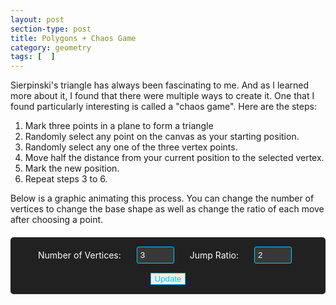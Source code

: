 ```yaml
---
layout: post
section-type: post
title: Polygons + Chaos Game
category: geometry
tags: [  ]
---
```

Sierpinski's triangle has always been fascinating to me. And as I learned more about it, I found that there were multiple ways to create it. One that I found particularly interesting is called a "chaos game". Here are the steps:

1. Mark three points in a plane to form a triangle
2. Randomly select any point on the canvas as your starting position.
3. Randomly select any one of the three vertex points.
4. Move half the distance from your current position to the selected vertex.
5. Mark the new position.
6. Repeat steps 3 to 6.

Below is a graphic animating this process. You can change the number of vertices to change the base shape as well as change the ratio of each move after choosing a point.

<div id="polygon-game-container" class="content-section text-center">
  <div class="controls">
    <label for="vertices">Number of Vertices:</label>
    <input type="number" id="vertices" min="3" max="12" value="3">
    <label for="jumpRatio">Jump Ratio:</label>
    <input type="number" id="jumpRatio" min="2" max="12" value="2">
    <button id="update" class="btn btn-default">Update</button>
  </div>

  <div id="canvas-container"></div>
</div>

<script type="importmap">
{
  "imports": {
    "three": "https://cdn.jsdelivr.net/npm/three@0.176.0/build/three.module.js",
    "three/addons/": "https://cdn.jsdelivr.net/npm/three@0.176.0/examples/jsm/"
  }
}
</script>

<script type="module">
import * as THREE from 'three';

class RegularPolygons {
    constructor(numVertices, jumpRatio) {
        // Constants
        this.numVertices = numVertices;
        this.jumpRatio = jumpRatio;
        this.size = window.innerWidth / 2;
        this.half = this.size / 2;
        this.padding = 30;
        this.radius = this.half - this.padding;
        this.maxPoints = 10000;

        this.setupScene();
        this.setupPolygonVertices();
        this.setupPointsSystem();
        this.initializeStartingPoint();
        this.count = 0;
        this.isAnimating = true;
    }

    setupScene() {
        this.scene = new THREE.Scene();
        this.camera = new THREE.OrthographicCamera(
            -this.half, this.half,
            this.half, -this.half,
            -1, 1
        );
        this.renderer = new THREE.WebGLRenderer({ antialias: true });
        this.renderer.setSize(this.size, this.size);
        this.renderer.setClearColor(0x000000, 0);
    }

    setupPolygonVertices() {
        this.vertices = [];
        for (let i = 0; i < this.numVertices; i++) {
            const angle = (i / this.numVertices) * Math.PI * 2;
            const x = this.radius * Math.cos(angle);
            const y = this.radius * Math.sin(angle);
            this.vertices.push(new THREE.Vector2(x, y));
        }
    }

    setupPointsSystem() {
        this.material = new THREE.ShaderMaterial({
            vertexShader: `
                attribute float aAge;
                varying float vAge;
                void main() {
                    vAge = aAge;
                    gl_PointSize = 2.0;
                    gl_Position = projectionMatrix * modelViewMatrix * vec4(position, 1.0);
                }
            `,
            fragmentShader: `
                precision mediump float;
                varying float vAge;
                void main() {
                    float alpha = 1.0 - min(1.0, vAge / 120.0);
                    gl_FragColor = mix(vec4(1.0, 1.0, 1.0, 1.0), vec4(0.6, 0.2, 1.0, 1.0), alpha);
                }
            `,
            transparent: true
        });

        this.geometry = new THREE.BufferGeometry();
        this.positions = new Float32Array(this.maxPoints * 3);
        this.ages = new Float32Array(this.maxPoints);

        this.geometry.setAttribute('position', new THREE.BufferAttribute(this.positions, 3));
        this.geometry.setAttribute('aAge', new THREE.BufferAttribute(this.ages, 1));

        this.points = new THREE.Points(this.geometry, this.material);
        this.scene.add(this.points);
    }

    initializeStartingPoint() {
        const max = this.radius;
        const min = -this.radius;
        const x = Math.random() * (max - min) + min;
        const y = Math.random() * (max - min) + min;
        this.current = new THREE.Vector2(x, y);
    }

    reset() {
        this.count = 0;
        this.positions = new Float32Array(this.maxPoints * 3);
        this.ages = new Float32Array(this.maxPoints);
        this.geometry.setAttribute('position', new THREE.BufferAttribute(this.positions, 3));
        this.geometry.setAttribute('aAge', new THREE.BufferAttribute(this.ages, 1));
        this.setupPolygonVertices();
        this.initializeStartingPoint();
        this.isAnimating = true;
        this.animate();
    }

    animate = () => {
        if (this.count < this.maxPoints && this.isAnimating) {
            const target = this.vertices[Math.floor(Math.random() * this.numVertices)];
            
            this.current.x = (this.current.x + target.x) / this.jumpRatio;
            this.current.y = (this.current.y + target.y) / this.jumpRatio;

            this.positions[this.count * 3] = this.current.x;
            this.positions[this.count * 3 + 1] = this.current.y;
            this.positions[this.count * 3 + 2] = 0;

            this.ages[this.count] = 0;
            for (let i = 0; i < this.count; i++) {
                this.ages[i] += 1;
            }

            this.geometry.attributes.position.needsUpdate = true;
            this.geometry.attributes.aAge.needsUpdate = true;
            this.count++;

            this.renderer.render(this.scene, this.camera);
            requestAnimationFrame(this.animate);
        }
    }

    updateConfig(numVertices, jumpRatio) {
        this.numVertices = numVertices;
        this.jumpRatio = jumpRatio;
        this.reset();
    }

    start() {
        const container = document.getElementById('canvas-container');
        container.appendChild(this.renderer.domElement);
        this.animate();
    }
}

// Wait for the DOM to be fully loaded
document.addEventListener('DOMContentLoaded', () => {
    // Create initial polygon
    let polygons = new RegularPolygons(3, 2); // start with a triangle
    polygons.start();

    // Set up event listeners
    document.getElementById('update').addEventListener('click', () => {
        const verticesInput = document.getElementById('vertices');
        const numVertices = parseInt(verticesInput.value);
        const jumpRatioInput = document.getElementById('jumpRatio');
        const jumpRatio = parseInt(jumpRatioInput.value);
        
        // Validate input
        if (numVertices >= 3 && numVertices <= 12 && jumpRatio >= 2 && jumpRatio <= 12) {
            polygons.updateConfig(numVertices, jumpRatio);
        } else {
            alert('Please enter:\n- Number of vertices between 3 and 12\n- Jump ratio between 2 and 12');
            if (numVertices < 3 || numVertices > 12) {
                verticesInput.value = '3';
            }
            if (jumpRatio < 1.1 || jumpRatio > 12) {
                jumpRatioInput.value = '2';
            }
        }
    });
});
</script>

<style>
#polygon-game-container {
    margin: 0;
    padding: 0;
}

#canvas-container {
    width: 100%;
    display: flex;
    justify-content: center;
    align-items: center;
    margin: 20px 0;
}

#canvas-container canvas {
    max-width: 100%;
    height: auto !important;
}

.controls {
    margin: 20px 0;
    padding: 15px;
    background: rgb(33, 33, 33);
    border-radius: 5px;
    display: flex;
    gap: 15px;
    align-items: center;
    justify-content: center;
    flex-wrap: wrap;
    color: #fff;
}

.controls input {
    width: 60px;
    padding: 5px;
    margin: 0 10px;
    background: rgba(255, 255, 255, 0.1);
    border: 1px solid #00cdff;
    color: #fff;
    border-radius: 3px;
}

.controls button {
    border: 1px solid #00cdff !important;
    color: #00cdff !important;
}

.controls button:hover {
    background-color: #00cdff !important;
    color: #000 !important;
}
</style>
